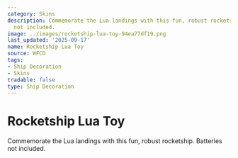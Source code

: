```yaml
---
category: Skins
description: Commemorate the Lua landings with this fun, robust rocketship. Batteries
  not included.
image: ../images/rocketship-lua-toy-94ea77df19.png
last_updated: '2025-09-17'
name: Rocketship Lua Toy
source: WFCD
tags:
- Ship Decoration
- Skins
tradable: false
type: Ship Decoration
---
```


# Rocketship Lua Toy

Commemorate the Lua landings with this fun, robust rocketship. Batteries not included.

